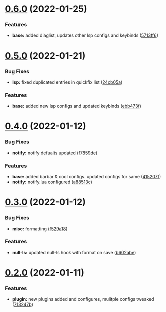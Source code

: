 # [0.6.0](https://github.com/umgbhalla/nvim-titan/compare/v0.5.0...v0.6.0) (2022-01-25)


### Features

* **base:** added diaglist, updates other lsp configs and keybinds ([5713ff6](https://github.com/umgbhalla/nvim-titan/commit/5713ff654a7211244901a6e38f7bd51705b35db8))



# [0.5.0](https://github.com/umgbhalla/nvim-titan/compare/v0.4.0...v0.5.0) (2022-01-21)


### Bug Fixes

* **lsp:** fixed duplicated entries in quickfix list ([24cb05a](https://github.com/umgbhalla/nvim-titan/commit/24cb05a5c48d258fa2515b9c36ffb6782ac0f568))


### Features

* **base:** added new lsp configs and updated keybinds ([ebb473f](https://github.com/umgbhalla/nvim-titan/commit/ebb473fd73d65dd53303760038a96b3460933559))



# [0.4.0](https://github.com/umgbhalla/nvim-titan/compare/v0.3.0...v0.4.0) (2022-01-12)


### Bug Fixes

* **notify:** notify defualts updated ([f7859de](https://github.com/umgbhalla/nvim-titan/commit/f7859de68dc2e7eac4191db6d3e5d012cbbcb51f))


### Features

* **base:** added barbar & cool configs. updated configs for same ([4152071](https://github.com/umgbhalla/nvim-titan/commit/4152071ad55774e8ba4497c5c508a429b2e8072d))
* **notify:** notify.lua configured ([a88513c](https://github.com/umgbhalla/nvim-titan/commit/a88513cd3b9ca2acb9446bc658329707136e7176))



# [0.3.0](https://github.com/umgbhalla/nvim-titan/compare/v0.2.0...v0.3.0) (2022-01-12)


### Bug Fixes

* **misc:** formatting ([f529a18](https://github.com/umgbhalla/nvim-titan/commit/f529a18a6c942cfcadd409be58a17edfb59c2694))


### Features

* **null-ls:** updated null-ls hook with format on save ([b602abe](https://github.com/umgbhalla/nvim-titan/commit/b602abe6aec7339d83c2db972e1e1549cdd260bc))



# [0.2.0](https://github.com/umgbhalla/nvim-titan/compare/v0.1.0...v0.2.0) (2022-01-11)


### Features

* **plugin:** new plugins added and configures, mulitple configs tweaked ([713247b](https://github.com/umgbhalla/nvim-titan/commit/713247b82e0d27553953ea93a792bac62fcc20c8))



